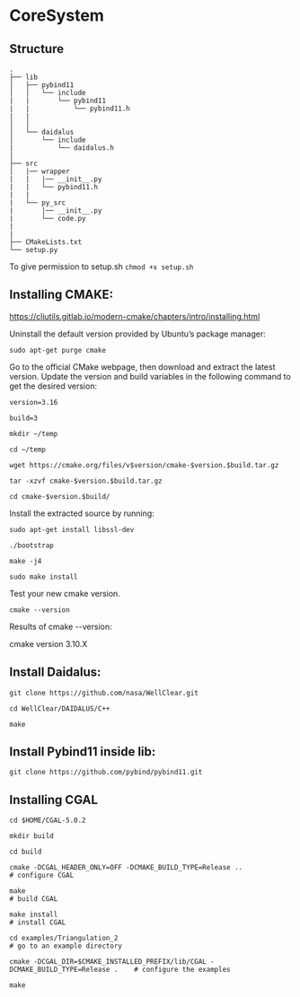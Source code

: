 # CoreSystem

## Structure
```
.
├── lib
│   ├── pybind11             
│   │   └── include
|   |       └── pybind11
|   |           └── pybind11.h
|   |
│   │
│   └── daidalus                       
│       └── include       
|           └── daidalus.h          
│   
├── src
│   |── wrapper
|   |   |── __init__.py
|   |   └── pybind11.h
|   |
|   └── py_src
|       |── __init__.py
|       └── code.py
|
|                           
├── CMakeLists.txt                             
└── setup.py                         
```

To give permission to setup.sh
`chmod +x setup.sh`


## Installing CMAKE:

https://cliutils.gitlab.io/modern-cmake/chapters/intro/installing.html


Uninstall the default version provided by Ubuntu’s package manager:

`sudo apt-get purge cmake`

Go to the official CMake webpage, then download and extract the latest version. Update the version and build variables in the following command to get the desired version:

`version=3.16`

`build=3`

`mkdir ~/temp`

`cd ~/temp`

`wget https://cmake.org/files/v$version/cmake-$version.$build.tar.gz`

`tar -xzvf cmake-$version.$build.tar.gz`

`cd cmake-$version.$build/`

Install the extracted source by running:

`sudo apt-get install libssl-dev`

`./bootstrap`

`make -j4`

`sudo make install`

Test your new cmake version.

`cmake --version`

Results of cmake --version:

cmake version 3.10.X



## Install Daidalus:
`git clone https://github.com/nasa/WellClear.git`

`cd WellClear/DAIDALUS/C++`

`make`

## Install Pybind11 inside lib:
`git clone https://github.com/pybind/pybind11.git`



## Installing CGAL

`cd $HOME/CGAL-5.0.2`

`mkdir build`

`cd build`

`cmake -DCGAL_HEADER_ONLY=OFF -DCMAKE_BUILD_TYPE=Release ..                        # configure CGAL`

`make                                                                              # build CGAL`

`make install                                                                      # install CGAL`

`cd examples/Triangulation_2                                                       # go to an example directory`

`cmake -DCGAL_DIR=$CMAKE_INSTALLED_PREFIX/lib/CGAL -DCMAKE_BUILD_TYPE=Release .    # configure the examples`

`make`                                                                       
